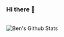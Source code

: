 ### Hi there 👋
<!--
**Yohr011/Yohr011** is a ✨ _special_ ✨ repository because its `README.md` (this file) appears on your GitHub profile.

Here are some ideas to get you started:

- 🔭 I’m currently working on ...
- 🌱 I’m currently learning ...
- 👯 I’m looking to collaborate on ...
- 🤔 I’m looking for help with ...
- 💬 Ask me about ...
- 📫 How to reach me: ...
- 😄 Pronouns: ...
- ⚡ Fun fact: ...
-->

<br>
<img align="center" src="https://github-readme-stats.vercel.app/api?username=Yohr011&include_all_commits=true&count_private=true&show_icons=true&line_height=20&title_color=7A7ADB&icon_color=2234AE&text_color=D3D3D3&bg_color=0,000000,130F40" alt="Ben's Github Stats">
</br>
<!-- [![Top Langs](https://github-readme-stats.vercel.app/api/top-langs/?username=Yohr011&layout=compact&text_color=daf7dc&bg_color=151515)](https://github.com/Yohr011/github-readme-stats) -->
